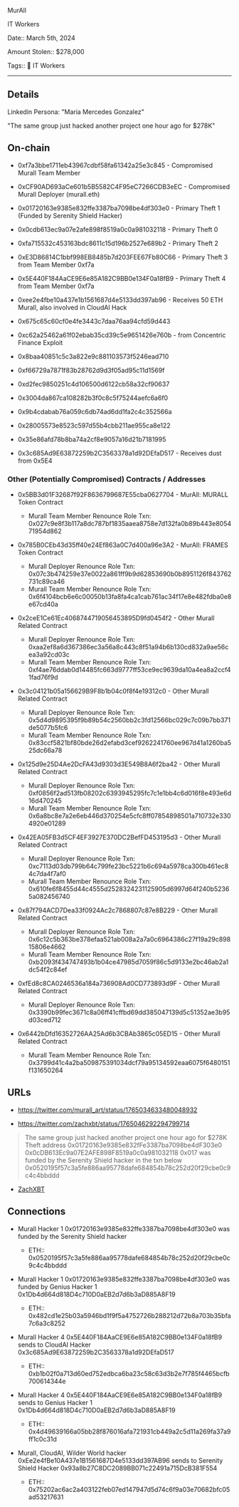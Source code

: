 MurAll 

IT Workers

Date:: March 5th, 2024

Amount Stolen:: $278,000

Tags:: 💼 IT Workers

---


## Details

Linkedin Persona: "Maria Mercedes Gonzalez"

"The same group just hacked another project one hour ago for $278K"

## On-chain

- 0xf7a3bbe1711eb43967cdbf58fa61342a25e3c845 - Compromised Murall Team Member
- 0xCF90AD693aCe601b5B5582C4F95eC7266CDB3eEC - Compromised Murall Deployer (murall.eth)

- 0x01720163e9385e832ffe3387ba7098be4df303e0 - Primary Theft 1 (Funded by Serenity Shield Hacker)
- 0x0cdb613ec9a07e2afe898f8519a0c0a981032118 - Primary Theft 0
- 0xfa715532c453163bdc8611c15d196b2527e689b2 - Primary Theft 2
- 0xE3D86814C1bbf998EB8485b7d203FEE67Fb80C66 - Primary Theft 3 from Team Member 0xf7a
- 0x5E440F184AaCE9E6e85A182C9BB0e134F0a18fB9 - Primary Theft 4 from Team Member 0xf7a
- 0xee2e4fbe10a437e1b1561687d4e5133dd397ab96 - Receives 50 ETH Murall, also involved in CloudAI Hack

- 0x675c65c60cf0e4fe3443c7daa76aa94cfd59d443
- 0xc62a25462a61f02ebab35cd39c5e9651426e760b - from Concentric Finance Exploit
- 0x8baa40851c5c3a822e9c881103573f5246ead710
- 0xf66729a7871f83b28762d9d3f05ad95c11d1569f
- 0xd2fec9850251c4d106500d6122cb58a32cf90637
- 0x3004da867ca108282b3f0c8c5f75244aefc6a6f0
- 0x9b4cdabab76a059c6db74ad6dd1fa2c4c352566a
- 0x28005573e8523c597d55b4cbb211ae955ca8e122
- 0x35e86afd78b8ba74a2cf8e9057a16d21b7181995 
- 0x3c685Ad9E63872259b2C3563378a1d92DEfaD517 - Receives dust from 0x5E4


### Other (Potentially Compromised) Contracts / Addresses


- 0x5BB3d01F32687f92F8636799687E55cba0627704 - MurAll: MURALL Token Contract
    - Murall Team Member Renounce Role Txn: 0x027c9e8f3b117a8dc787bf1835aaea8758e7d132fa0b89b443e805471954d862  

- 0x785B0CEb43d35ff40e24Ef863a0C7d400a96e3A2 - MurAll: FRAMES Token Contract
    - Murall Deployer Renounce Role Txn: 0x07c3b474259e37e0022a861ff9b9d62853690b0b8951126f843762731c89ca46
    - Murall Team Member Renounce Role Txn: 0x6f4104bcb6e6c00050b13fa8fa4ca1cab761ac34f17e8e482fdba0e8e67cd40a  

- 0x2ceE1Ce61Ec4068744719056453895D9fd0454f2 - Other Murall Related Contract
    - Murall Deployer Renounce Role Txn: 0xaa2ef8a6d367386ec3a56a8c443c8f51a94b6b130cd832a9ae56cea3a92cd03c
    - Murall Team Member Renounce Role Txn: 0xf4ae76ddab0d14485fc663d9777ff53ce9ec9639da10a4ea8a2ccf41fad76f9d  

- 0x3c04121b05a156629B9F8b1b04c0f8f4e19312c0 - Other Murall Related Contract
    - Murall Deployer Renounce Role Txn: 0x5d4d9895395f9b89b54c2560bb2c3fd12566bc029c7c09b7bb371de5077b5fc6
    - Murall Team Member Renounce Role Txn: 0x83ccf5821bf80bde26d2efabd3cef9262241760ee967d41a1260ba525dc66a78  

 - 0x125d9e25D4Ae2DcFA43d9303d3E549B8A6f2ba42 - Other Murall Related Contract
    - Murall Deployer Renounce Role Txn: 0xf0856f2ad513fb08202c6393945295fc7c1e1bb4c6d016f8e493e6d16d470245
    - Murall Team Member Renounce Role Txn: 0x6a8bc8e7a2e6eb446d370254e5cfc8ff07854898501a710732e3304920e01289  

- 0x42EA05FB3d5CF4EF3927E370DC2BefFD453195d3 - Other Murall Related Contract
    - Murall Deployer Renounce Role Txn: 0xc7113d03db799b64c799fe23bc5221b6c694a5978ca300b461ec84c7da4f7af0
    - Murall Team Member Renounce Role Txn: 0x610fe6f8455d44c4555d2528324231125905d6997d64f240b52365a082456740  

- 0x87f794ACD7Dea33f0924Ac2c7868807c87e8B229 - Other Murall Related Contract
    - Murall Deployer Renounce Role Txn: 0x6c12c5b363be378efaa521ab008a2a7a0c6964386c27f19a29c89815806e4662
    - Murall Team Member Renounce Role Txn: 0xb2093f434747493b1b04ce47985d7059f86c5d9133e2bc46ab2a1dc54f2c84ef  

- 0xfEd8c8CA0246536a184a736908Ad0CD773893d9F - Other Murall Related Contract
    - Murall Deployer Renounce Role Txn: 0x3390b99fec3671c8a06ff41cffbd69dd385047139d5c51352ae3b95d03ced712

- 0x6442bDfd16352726AA25Ad6b3CBAb3865c05ED15 - Other Murall Related Contract
    - Murall Team Member Renounce Role Txn: 0x3799d41c4a2ba509875391034dcf79a95134592eaa6075f6480151f131650264  


## URLs

- https://twitter.com/murall_art/status/1765034633480048932

- https://twitter.com/zachxbt/status/1765046292294799714

> The same group just hacked another project one hour ago for $278K
> Theft address
> 0x01720163e9385e832fFe3387ba7098be4dF303e0
> 0x0cDB613Ec9a07E2AFE898F8519a0c0a981032118
> 0x017 was funded by the Serenity Shield hacker in the txn below
> 0x0520195f57c3a5fe886aa95778dafe684854b78c252d20f29cbe0c9c4c4bbddd
- [ZachXBT](https://t.me/investigations/97)


## Connections

- Murall Hacker 1 0x01720163e9385e832ffe3387ba7098be4df303e0 was funded by the Serenity Shield hacker
    - ETH:: 0x0520195f57c3a5fe886aa95778dafe684854b78c252d20f29cbe0c9c4c4bbddd

- Murall Hacker 1 0x01720163e9385e832ffe3387ba7098be4df303e0 was funded by Genius Hacker 1 0x1Db4d664d818D4c710D0aEB2d7d6b3aD885A8F19
    - ETH:: 0x482cd1e25b03a5946bd1f9f5a4752726b288212d72b8a703b35bfa7c6a3c8252

- Murall Hacker 4 0x5E440F184AaCE9E6e85A182C9BB0e134F0a18fB9 sends to CloudAI Hacker 0x3c685Ad9E63872259b2C3563378a1d92DEfaD517
    - ETH:: 0xb1b02f0a713d60ed752edbca6ba23c58c63d3b2e7f785f4465bcfb700614344e

- Murall Hacker 4 0x5E440F184AaCE9E6e85A182C9BB0e134F0a18fB9 sends to Genius Hacker 1 0x1Db4d664d818D4c710D0aEB2d7d6b3aD885A8F19
    - ETH:: 0x4d49639166a05bb28f876016afa721931cb449a2c5d11a269fa37a9ff1c0c31d

- Murall, CloudAI, Wilder World hacker 0xEe2e4fBe10A437e1B1561687D4e5133dd397AB96 sends to Serenity Shield Hacker 0x93a8b27C8DC2089BB071c22491a715DcB381F554
    - ETH:: 0x75202ac6ac2a403122feb07ed147947d5d74c6f9a03e70682bfc05ad53217631
